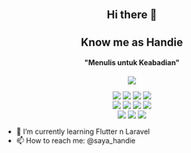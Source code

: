 <!--
**pyxsor/pyxsor** is a ✨ _special_ ✨ repository because its `README.md` (this file) appears on your GitHub profile.

Here are some ideas to get you started:-->


<h2 align="center">Hi there 👋</h2>
<h2 align="center">Know me as <bold>Handie<bold></h2>
<h4 align="center">"Menulis untuk Keabadian"</h4>

<p align="center">
  <a>
    <img src="https://github-contribution-stats.vercel.app/api/?username=pyxsor" />
  </a>
</p>

<p align="center">
    <img src="http://img.shields.io/badge/-JavaScript-white?logo=javascript&style=flat&logoColor=black&color=F7DF1E" />
    <img src="http://img.shields.io/badge/-TypeScript-white?logo=typescript&style=flat&logoColor=white&color=3178C6" />
    <img src="http://img.shields.io/badge/-PHP-white?logo=php&style=flat&logoColor=white&color=777BB4" />
    <img src="https://img.shields.io/badge/-Vue.js-white?logo=vuedotjs&style=flat&logoColor=white&color=4FC08D" />
    <br/>
    <img src="https://img.shields.io/badge/-Nuxt.js-white?logo=nuxtdotjs&style=flat&logoColor=white&color=00DC82" />
    <img src="http://img.shields.io/badge/-React-white?logo=react&style=flat&logoColor=black&color=61DAFB" />
    <img src="http://img.shields.io/badge/-React%20Native-white?logo=react&style=flat&logoColor=black&color=61DAFB" />
    <img src="http://img.shields.io/badge/-Next.js-white?logo=next.js&style=flat&logoColor=white&color=000000" />
    <br/>
    <img src="https://img.shields.io/badge/-Laravel-white?logo=laravel&style=flat&logoColor=white&color=FF2D20" />
    <img src="https://img.shields.io/badge/-Flutter-white?logo=flutter&style=flat&logoColor=white&color=02569B" />
    <img src="http://img.shields.io/badge/-PostgreSQL-white?logo=postgresql&style=flat&logoColor=white&color=4169E1" />
</p>

- 🌱 I’m currently learning Flutter n Laravel
- 📫 How to reach me: @saya_handie

<!--
- 🔭 I’m currently working on ...
- 🌱 I’m currently learning ...
- 👯 I’m looking to collaborate on ...
- 🤔 I’m looking for help with ...
- 💬 Ask me about ...
- 📫 How to reach me: ...
- 😄 Pronouns: ...
- ⚡ Fun fact: ...
-->
